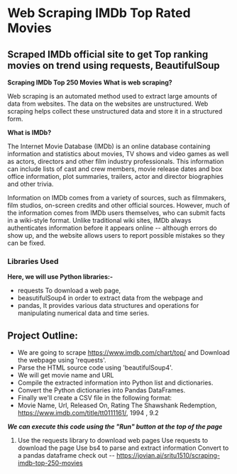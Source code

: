 # Web Scraping IMDb Top Rated Movies

## Scraped IMDb official site to get Top ranking movies on trend using requests, BeautifulSoup

**Scraping IMDb Top 250 Movies**
**What is web scraping?**

Web scraping is an automated method used to extract large amounts of data from websites. The data on the websites are unstructured. Web scraping helps collect these unstructured data and store it in a structured form.

**What is IMDb?**

The Internet Movie Database (IMDb) is an online database containing information and statistics about movies, TV shows and video games as well as actors, directors and other film industry professionals. This information can include lists of cast and crew members, movie release dates and box office information, plot summaries, trailers, actor and director biographies and other trivia.

Information on IMDb comes from a variety of sources, such as filmmakers, film studios, on-screen credits and other official sources. However, much of the information comes from IMDb users themselves, who can submit facts in a wiki-style format. Unlike traditional wiki sites, IMDb always authenticates information before it appears online -- although errors do show up, and the website allows users to report possible mistakes so they can be fixed.



### Libraries Used

**Here, we will use Python libraries:-**

- requests To download a web page,
- beasutifulSoup4 in order to extract data from the webpage and
- pandas, It provides various data structures and operations for manipulating numerical data and time series.

## Project Outline:
- We are going to scrape https://www.imdb.com/chart/top/ and Download the webpage using 'requests'.
- Parse the HTML source code using 'beautifulSoup4'.
- We will get movie name and URL
- Compile the extracted information into Python list and dictionaries.
- Convert the Python dictionaries into Pandas DataFrames.
- Finally we'll create a CSV file in the following format:
- Movie Name, Url, Released On, Rating
The Shawshank Redemption, https://www.imdb.com/title/tt0111161/, 1994 , 9.2

_**We can execute this code using the "Run" button at the top of the page**_

1. Use the requests library to download web pages
Use requests to download the page
Use bs4 to parse and extract information
Convert to a pandas dataframe
check out -- https://jovian.ai/sritu1510/scraping-imdb-top-250-movies
